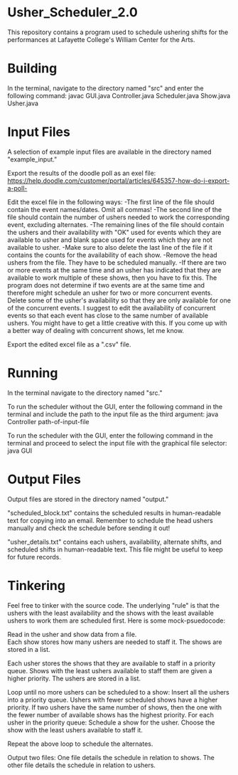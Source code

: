 # Usher_Scheduler_2.0

This repository contains a program used to schedule ushering shifts for the performances at Lafayette College's William Center for the Arts.  

# Building 

In the terminal, navigate to the directory named "src" and enter the following command: 
    javac GUI.java Controller.java Scheduler.java Show.java Usher.java

# Input Files

A selection of example input files are available in the directory named "example_input."  

Export the results of the doodle poll as an exel file: 
    https://help.doodle.com/customer/portal/articles/645357-how-do-i-export-a-poll-

Edit the excel file in the following ways:
    -The first line of the file should contain the event names/dates.  Omit all commas!
    -The second line of the file should contain the number of ushers needed to work the corresponding event, excluding alternates.
    -The remaining lines of the file should contain the ushers and their availability with "OK" used for events which they are available to usher and blank space used for events which they are not available to usher.
    -Make sure to also delete the last line of the file if it contains the counts for the availability of each show.
    -Remove the head ushers from the file.  They have to be scheduled manually.
    -If there are two or more events at the same time and an usher has indicated that they are available to work multiple of these shows, then you have to fix this.  The program does not determine if two events are at the same time and therefore might schedule an usher for two or more concurrent events.  Delete some of the usher's availability so that they are only available for one of the concurrent events.  I suggest to edit the availability of concurrent events so that each event has close to the same number of available ushers.  You might have to get a little creative with this.  If you come up with a better way of dealing with concurrent shows, let me know.

Export the edited excel file as a ".csv" file.

# Running

In the terminal navigate to the directory named "src."

To run the scheduler without the GUI, enter the following command in the terminal and include the path to the input file as the third argument: 
    java Controller path-of-input-file

To run the scheduler with the GUI, enter the following command in the terminal and proceed to select the input file with the graphical file selector:
    java GUI

# Output Files

Output files are stored in the directory named "output."

"scheduled_block.txt" contains the scheduled results in human-readable text for copying into an email. Remember to schedule the head ushers manually and check the schedule before sending it out!

"usher_details.txt" contains each ushers, availability, alternate shifts, and scheduled shifts in human-readable text.  This file might be useful to keep for future records.

# Tinkering 

Feel free to tinker with the source code.  The underlying "rule" is that the ushers with the least availability and the shows with the least available ushers to work them are scheduled first.  Here is some mock-psuedocode:

Read in the usher and show data from a file.  
    Each show stores how many ushers are needed to staff it.  The shows are stored in a list.

Each usher stores the shows that they are available to staff in a priority queue.  Shows with the least ushers available to staff them are given a higher priority.  The ushers are stored in a list.

Loop until no more ushers can be scheduled to a show:
    Insert all the ushers into a priority queue. Ushers with fewer scheduled shows have a higher priority.  If two ushers have the same number of shows, then the one with the fewer number of available shows has the highest priority.
        For each usher in the priority queue:
            Schedule a show for the usher.  Choose the show with the least ushers available to staff it.

Repeat the above loop to schedule the alternates.

Output two files:
    One file details the schedule in relation to shows.
    The other file details the schedule in relation to ushers.
